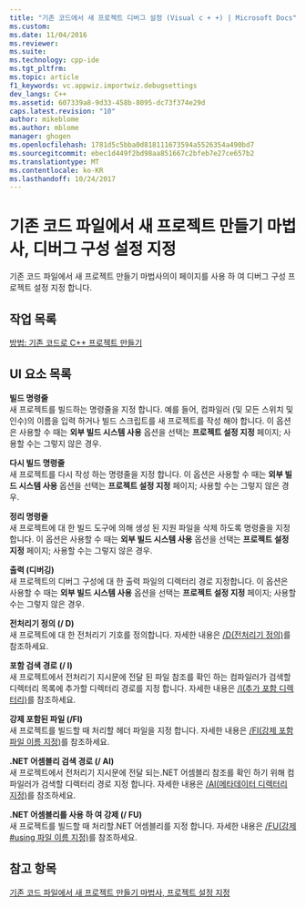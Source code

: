 ```yaml
---
title: "기존 코드에서 새 프로젝트 디버그 설정 (Visual c + +) | Microsoft Docs"
ms.custom: 
ms.date: 11/04/2016
ms.reviewer: 
ms.suite: 
ms.technology: cpp-ide
ms.tgt_pltfrm: 
ms.topic: article
f1_keywords: vc.appwiz.importwiz.debugsettings
dev_langs: C++
ms.assetid: 607339a8-9d33-458b-8095-dc73f374e29d
caps.latest.revision: "10"
author: mikeblome
ms.author: mblome
manager: ghogen
ms.openlocfilehash: 1781d5c5bba0d818111673594a5526354a490bd7
ms.sourcegitcommit: ebec1d449f2bd98aa851667c2bfeb7e27ce657b2
ms.translationtype: MT
ms.contentlocale: ko-KR
ms.lasthandoff: 10/24/2017
---
```

# <a name="specify-debug-configuration-settings-create-new-project-from-existing-code-files-wizard"></a>기존 코드 파일에서 새 프로젝트 만들기 마법사, 디버그 구성 설정 지정
기존 코드 파일에서 새 프로젝트 만들기 마법사의이 페이지를 사용 하 여 디버그 구성 프로젝트 설정 지정 합니다.  
  
## <a name="task-list"></a>작업 목록  
 [방법: 기존 코드로 C++ 프로젝트 만들기](../ide/how-to-create-a-cpp-project-from-existing-code.md)  
  
## <a name="uielement-list"></a>UI 요소 목록  
 **빌드 명령줄**  
 새 프로젝트를 빌드하는 명령줄을 지정 합니다. 예를 들어, 컴파일러 (및 모든 스위치 및 인수)의 이름을 입력 하거나 빌드 스크립트를 새 프로젝트를 작성 해야 합니다. 이 옵션은 사용할 수 때는 **외부 빌드 시스템 사용** 옵션을 선택는 **프로젝트 설정 지정** 페이지; 사용할 수는 그렇지 않은 경우.  
  
 **다시 빌드 명령줄**  
 새 프로젝트를 다시 작성 하는 명령줄을 지정 합니다. 이 옵션은 사용할 수 때는 **외부 빌드 시스템 사용** 옵션을 선택는 **프로젝트 설정 지정** 페이지; 사용할 수는 그렇지 않은 경우.  
  
 **정리 명령줄**  
 새 프로젝트에 대 한 빌드 도구에 의해 생성 된 지원 파일을 삭제 하도록 명령줄을 지정 합니다. 이 옵션은 사용할 수 때는 **외부 빌드 시스템 사용** 옵션을 선택는 **프로젝트 설정 지정** 페이지; 사용할 수는 그렇지 않은 경우.  
  
 **출력 (디버깅)**  
 새 프로젝트의 디버그 구성에 대 한 출력 파일의 디렉터리 경로 지정합니다. 이 옵션은 사용할 수 때는 **외부 빌드 시스템 사용** 옵션을 선택는 **프로젝트 설정 지정** 페이지; 사용할 수는 그렇지 않은 경우.  
  
 **전처리기 정의 (/ D)**  
 새 프로젝트에 대 한 전처리기 기호를 정의합니다. 자세한 내용은 [/D(전처리기 정의)](../build/reference/d-preprocessor-definitions.md)를 참조하세요.  
  
 **포함 검색 경로 (/ I)**  
 새 프로젝트에서 전처리기 지시문에 전달 된 파일 참조를 확인 하는 컴파일러가 검색할 디렉터리 목록에 추가할 디렉터리 경로를 지정 합니다. 자세한 내용은 [/I(추가 포함 디렉터리)](../build/reference/i-additional-include-directories.md)를 참조하세요.  
  
 **강제 포함된 파일 (/FI)**  
 새 프로젝트를 빌드할 때 처리할 헤더 파일을 지정 합니다. 자세한 내용은 [/FI(강제 포함 파일 이름 지정)](../build/reference/fi-name-forced-include-file.md)를 참조하세요.  
  
 **.NET 어셈블리 검색 경로 (/ AI)**  
 새 프로젝트에서 전처리기 지시문에 전달 되는.NET 어셈블리 참조를 확인 하기 위해 컴파일러가 검색할 디렉터리 경로 지정 합니다. 자세한 내용은 [/AI(메타데이터 디렉터리 지정)](../build/reference/ai-specify-metadata-directories.md)를 참조하세요.  
  
 **.NET 어셈블리를 사용 하 여 강제 (/ FU)**  
 새 프로젝트를 빌드할 때 처리할.NET 어셈블리를 지정 합니다. 자세한 내용은 [/FU(강제 #using 파일 이름 지정)](../build/reference/fu-name-forced-hash-using-file.md)를 참조하세요.  
  
## <a name="see-also"></a>참고 항목  
 [기존 코드 파일에서 새 프로젝트 만들기 마법사, 프로젝트 설정 지정](../ide/specify-project-settings-create-new-project-from-existing-code-files-wizard.md)
